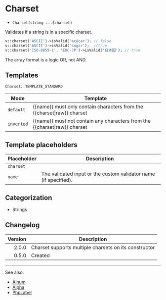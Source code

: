 # Charset

- `Charset(string ...$charset)`

Validates if a string is in a specific charset.

```php
v::charset('ASCII')->isValid('açúcar'); // false
v::charset('ASCII')->isValid('sugar');  //true
v::charset('ISO-8859-1', 'EUC-JP')->isValid('日本国'); // true
```

The array format is a logic OR, not AND.

## Templates

`Charset::TEMPLATE_STANDARD`

| Mode       | Template                                                                       |
|------------|--------------------------------------------------------------------------------|
| `default`  | {{name}} must only contain characters from the {{charset&#124;raw}} charset    |
| `inverted` | {{name}} must not contain any characters from the {{charset&#124;raw}} charset |

## Template placeholders

| Placeholder | Description                                                      |
|-------------|------------------------------------------------------------------|
| `charset`   |                                                                  |
| `name`      | The validated input or the custom validator name (if specified). |

## Categorization

- Strings

## Changelog

| Version | Description                                           |
|--------:|-------------------------------------------------------|
|   2.0.0 | Charset supports multiple charsets on its constructor |
|   0.5.0 | Created                                               |

***
See also:

- [Alnum](Alnum.md)
- [Alpha](Alpha.md)
- [PhpLabel](PhpLabel.md)
